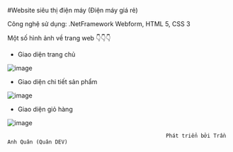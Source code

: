 #Website siêu thị điện máy (Điện máy giá rẻ)

Công nghệ sử dụng: .NetFramework Webform, HTML 5, CSS 3


Một số hình ảnh về trang web 👇👇👇

- Giao diện trang chủ
  
![image](https://github.com/anhquanPm/DienMayGiaRe.com/assets/125746822/e605febe-49bf-4936-86f1-cd6e4eb9a3fd)

- Giao diện chi tiết sản phẩm

![image](https://github.com/anhquanPm/DienMayGiaRe.com/assets/125746822/b2896eee-97e3-4992-9b01-77dce1a4cea4)


- Giao diện giỏ hàng

![image](https://github.com/anhquanPm/DienMayGiaRe.com/assets/125746822/f30d4e0a-5952-419a-9147-31211de61dcb)



                                                      Phát triển bởi Trần Anh Quân (Quân DEV)

